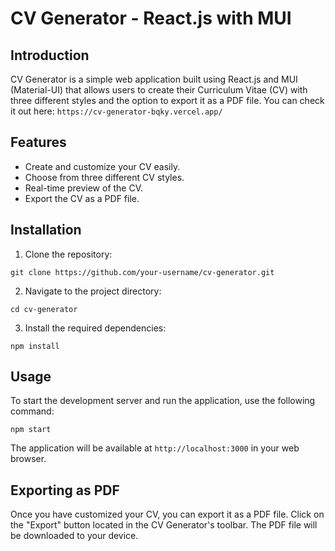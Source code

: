 # CV Generator - React.js with MUI

## Introduction

CV Generator is a simple web application built using React.js and MUI (Material-UI) that allows users to create their Curriculum Vitae (CV) with three different styles and the option to export it as a PDF file.
You can check it out here: `https://cv-generator-bqky.vercel.app/`

## Features

- Create and customize your CV easily.
- Choose from three different CV styles.
- Real-time preview of the CV.
- Export the CV as a PDF file.


## Installation

1. Clone the repository:


`git clone https://github.com/your-username/cv-generator.git`


2. Navigate to the project directory:


`cd cv-generator`


3. Install the required dependencies:


`npm install`


## Usage

To start the development server and run the application, use the following command:


`npm start`


The application will be available at `http://localhost:3000` in your web browser.

## Exporting as PDF

Once you have customized your CV, you can export it as a PDF file. Click on the "Export" button located in the CV Generator's toolbar. The PDF file will be downloaded to your device.


